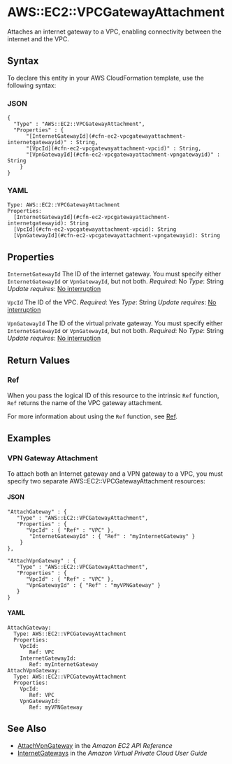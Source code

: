 # AWS::EC2::VPCGatewayAttachment<a name="aws-resource-ec2-vpc-gateway-attachment"></a>

Attaches an internet gateway to a VPC, enabling connectivity between the internet and the VPC\.

## Syntax<a name="aws-resource-ec2-vpc-gateway-attachment-syntax"></a>

To declare this entity in your AWS CloudFormation template, use the following syntax:

### JSON<a name="aws-resource-ec2-vpc-gateway-attachment-syntax.json"></a>

```
{
  "Type" : "AWS::EC2::VPCGatewayAttachment",
  "Properties" : {
      "[InternetGatewayId](#cfn-ec2-vpcgatewayattachment-internetgatewayid)" : String,
      "[VpcId](#cfn-ec2-vpcgatewayattachment-vpcid)" : String,
      "[VpnGatewayId](#cfn-ec2-vpcgatewayattachment-vpngatewayid)" : String
    }
}
```

### YAML<a name="aws-resource-ec2-vpc-gateway-attachment-syntax.yaml"></a>

```
Type: AWS::EC2::VPCGatewayAttachment
Properties:
  [InternetGatewayId](#cfn-ec2-vpcgatewayattachment-internetgatewayid): String
  [VpcId](#cfn-ec2-vpcgatewayattachment-vpcid): String
  [VpnGatewayId](#cfn-ec2-vpcgatewayattachment-vpngatewayid): String
```

## Properties<a name="aws-resource-ec2-vpc-gateway-attachment-properties"></a>

`InternetGatewayId`  <a name="cfn-ec2-vpcgatewayattachment-internetgatewayid"></a>
The ID of the internet gateway\.
You must specify either `InternetGatewayId` or `VpnGatewayId`, but not both\.
*Required*: No
*Type*: String
*Update requires*: [No interruption](https://docs.aws.amazon.com/AWSCloudFormation/latest/UserGuide/using-cfn-updating-stacks-update-behaviors.html#update-no-interrupt)

`VpcId`  <a name="cfn-ec2-vpcgatewayattachment-vpcid"></a>
The ID of the VPC\.
*Required*: Yes
*Type*: String
*Update requires*: [No interruption](https://docs.aws.amazon.com/AWSCloudFormation/latest/UserGuide/using-cfn-updating-stacks-update-behaviors.html#update-no-interrupt)

`VpnGatewayId`  <a name="cfn-ec2-vpcgatewayattachment-vpngatewayid"></a>
The ID of the virtual private gateway\.
You must specify either `InternetGatewayId` or `VpnGatewayId`, but not both\.
*Required*: No
*Type*: String
*Update requires*: [No interruption](https://docs.aws.amazon.com/AWSCloudFormation/latest/UserGuide/using-cfn-updating-stacks-update-behaviors.html#update-no-interrupt)

## Return Values<a name="aws-resource-ec2-vpc-gateway-attachment-return-values"></a>

### Ref<a name="aws-resource-ec2-vpc-gateway-attachment-return-values-ref"></a>

When you pass the logical ID of this resource to the intrinsic `Ref` function, `Ref` returns the name of the VPC gateway attachment\.

For more information about using the `Ref` function, see [Ref](https://docs.aws.amazon.com/AWSCloudFormation/latest/UserGuide/intrinsic-function-reference-ref.html)\.

## Examples<a name="aws-resource-ec2-vpc-gateway-attachment--examples"></a>

### VPN Gateway Attachment<a name="aws-resource-ec2-vpc-gateway-attachment--examples--VPN_Gateway_Attachment"></a>

To attach both an Internet gateway and a VPN gateway to a VPC, you must specify two separate AWS::EC2::VPCGatewayAttachment resources:

#### JSON<a name="aws-resource-ec2-vpc-gateway-attachment--examples--VPN_Gateway_Attachment--json"></a>

```
"AttachGateway" : {
   "Type" : "AWS::EC2::VPCGatewayAttachment",
   "Properties" : {
      "VpcId" : { "Ref" : "VPC" },
       "InternetGatewayId" : { "Ref" : "myInternetGateway" }
    }
},

"AttachVpnGateway" : {
   "Type" : "AWS::EC2::VPCGatewayAttachment",
   "Properties" : {
      "VpcId" : { "Ref" : "VPC" },
      "VpnGatewayId" : { "Ref" : "myVPNGateway" }
   }
}
```

#### YAML<a name="aws-resource-ec2-vpc-gateway-attachment--examples--VPN_Gateway_Attachment--yaml"></a>

```
AttachGateway:
  Type: AWS::EC2::VPCGatewayAttachment
  Properties:
    VpcId:
       Ref: VPC
    InternetGatewayId:
       Ref: myInternetGateway
AttachVpnGateway:
  Type: AWS::EC2::VPCGatewayAttachment
  Properties:
    VpcId:
       Ref: VPC
    VpnGatewayId:
       Ref: myVPNGateway
```

## See Also<a name="aws-resource-ec2-vpc-gateway-attachment--seealso"></a>
+  [AttachVpnGateway](https://docs.aws.amazon.com/AWSEC2/latest/APIReference/API_AttachVpnGateway.html) in the *Amazon EC2 API Reference*
+ [InternetGateways](https://docs.aws.amazon.com/vpc/latest/userguide/VPC_Internet_Gateway.html) in the *Amazon Virtual Private Cloud User Guide*
